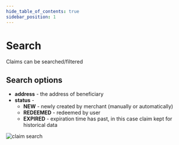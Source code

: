 ```yaml
---
hide_table_of_contents: true
sidebar_position: 1
---
```


# Search

Claims can be searched/filtered

## Search options

- **address** - the address of beneficiary
- **status** -
    - **NEW** - newly created by merchant (manually or automatically)
    - **REDEEMED** - redeemed by user
    - **EXPIRED** - expiration time has past, in this case claim kept for historical data

![claim search](/img/admin/mechanics-simple/claim/claim_search.png)
